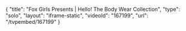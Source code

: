 {
    "title": "Fox Girls Presents | Hello! The Body Wear Collection",
    "type": "solo",
    "layout": "iframe-static",
    "videoId": "167199",
    "url": "\/tvpembed\/167199"
}